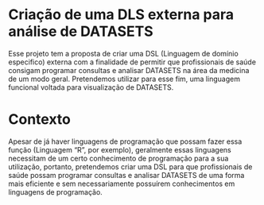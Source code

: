 # Criação de uma DLS externa para análise de DATASETS

Esse projeto tem a proposta de criar uma DSL (Linguagem de domínio especifico) externa com a finalidade de permitir que profissionais de saúde consigam programar consultas e analisar DATASETS na área da medicina de um modo geral. Pretendemos utilizar para esse fim, uma linguagem funcional voltada para visualização de DATASETS.

 # Contexto

Apesar de já haver linguagens de programação que possam fazer essa função (Linguagem “R”, por exemplo), geralmente essas linguagens necessitam de um certo conhecimento de programação para a sua utilização, portanto, pretendemos criar uma DSL para que profissionais de saúde possam programar consultas e analisar DATASETS de uma forma mais eficiente e sem necessariamente possuírem conhecimentos em linguagens de programação.


